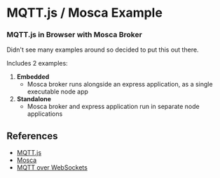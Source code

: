 # MQTT.js / Mosca Example
### MQTT.js in Browser with Mosca Broker

Didn't see many examples around so decided to put this out there.

Includes 2 examples:

1. **Embedded**
    * Mosca broker runs alongside an express application, as a single executable node app  
2. **Standalone**
    * Mosca broker and express application run in separate node applications

## References
* [MQTT.js](https://www.npmjs.com/package/mqtt)
* [Mosca](https://www.npmjs.com/package/mosca)
* [MQTT over WebSockets](https://github.com/mcollina/mosca/wiki/MQTT-over-Websockets)